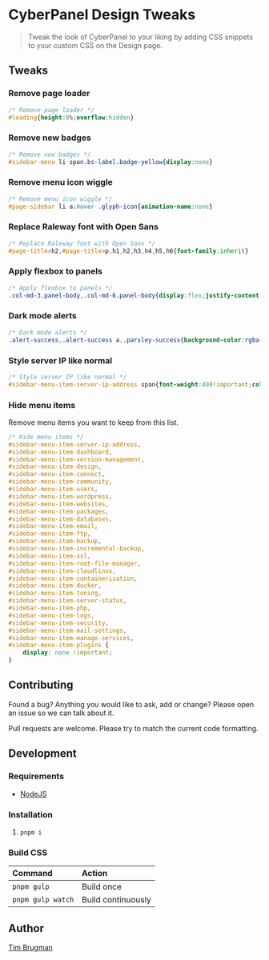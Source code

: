 # CyberPanel Design Tweaks

> Tweak the look of CyberPanel to your liking by adding CSS snippets to your custom CSS on the Design page.

## Tweaks

### Remove page loader

```css
/* Remove page loader */
#loading{height:0%;overflow:hidden}
```

### Remove new badges

```css
/* Remove new badges */
#sidebar-menu li span.bs-label.badge-yellow{display:none}
```

### Remove menu icon wiggle

```css
/* Remove menu icon wiggle */
#page-sidebar li a:hover .glyph-icon{animation-name:none}
```

### Replace Raleway font with Open Sans

```css
/* Replace Raleway font with Open Sans */
#page-title>h2,#page-title>p,h1,h2,h3,h4,h5,h6{font-family:inherit}
```

### Apply flexbox to panels

```css
/* Apply flexbox to panels */
.col-md-3.panel-body,.col-md-6.panel-body{display:flex;justify-content:flex-start;align-items:center;padding:15px 0}
```

### Dark mode alerts

```css
/* Dark mode alerts */
.alert-success,.alert-success a,.parsley-success{background-color:rgba(46,204,113,.1);border-left:4px solid #2ecc71;color:#fff}.alert-danger,.alert-danger a,.danger,.parsley-error{background-color:rgba(231,76,60,.1);border-left:4px solid #e74c3c;color:#fff}
```

### Style server IP like normal

```css
/* Style server IP like normal */
#sidebar-menu-item-server-ip-address span{font-weight:400!important;color:inherit!important}
```

### Hide menu items

Remove menu items you want to keep from this list.

```css
/* Hide menu items */
#sidebar-menu-item-server-ip-address,
#sidebar-menu-item-dashboard,
#sidebar-menu-item-version-management,
#sidebar-menu-item-design,
#sidebar-menu-item-connect,
#sidebar-menu-item-community,
#sidebar-menu-item-users,
#sidebar-menu-item-wordpress,
#sidebar-menu-item-websites,
#sidebar-menu-item-packages,
#sidebar-menu-item-databases,
#sidebar-menu-item-email,
#sidebar-menu-item-ftp,
#sidebar-menu-item-backup,
#sidebar-menu-item-incremental-backup,
#sidebar-menu-item-ssl,
#sidebar-menu-item-root-file-manager,
#sidebar-menu-item-cloudlinux,
#sidebar-menu-item-containerization,
#sidebar-menu-item-docker,
#sidebar-menu-item-tuning,
#sidebar-menu-item-server-status,
#sidebar-menu-item-php,
#sidebar-menu-item-logs,
#sidebar-menu-item-security,
#sidebar-menu-item-mail-settings,
#sidebar-menu-item-manage-services,
#sidebar-menu-item-plugins {
    display: none !important;
}
```

## Contributing

Found a bug? Anything you would like to ask, add or change? Please open an issue so we can talk about it.

Pull requests are welcome. Please try to match the current code formatting.

## Development

### Requirements

- [NodeJS](https://nodejs.org/en/)

### Installation

1. `pnpm i`

### Build CSS

Command | Action
:--- |:---
`pnpm gulp` | Build once
`pnpm gulp watch` | Build continuously

## Author

[Tim Brugman](https://github.com/Brugman)
